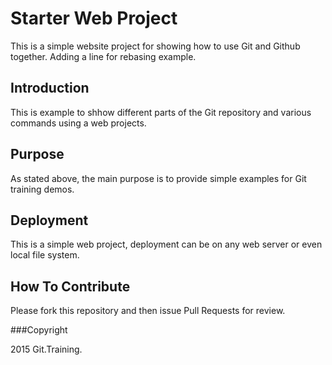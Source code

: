 # Starter Web Project

This is a simple website project for showing how to use Git and Github together. Adding a line for rebasing example.

## Introduction

This is example to shhow different parts of the Git repository and various commands using a web projects.

## Purpose

As stated above, the main purpose is to provide simple examples for Git training demos.

## Deployment

This is a simple web project, deployment can be on any web server or even local file system.

## How To Contribute

Please fork this repository and then issue Pull Requests for review.

###Copyright

2015 Git.Training.